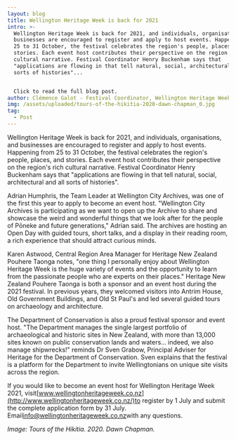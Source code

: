 ```yaml
---
layout: blog
title: Wellington Heritage Week is back for 2021
intro: >-
  Wellington Heritage Week is back for 2021, and individuals, organisations, and
  businesses are encouraged to register and apply to host events. Happening from
  25 to 31 October, the festival celebrates the region's people, places, and
  stories. Each event host contributes their perspective on the region's rich
  cultural narrative. Festival Coordinator Henry Buckenham says that
  "applications are flowing in that tell natural, social, architectural and all
  sorts of histories"...


  Click to read the full blog post.
author: Clémence Galot - Festival Coordinator, Wellington Heritage Week
img: /assets/uploaded/tours-of-the-hikitia-2020-dawn-chapman_0.jpg
tag:
  - Post
---
```

Wellington Heritage Week is back for 2021, and individuals, organisations, and businesses are encouraged to register and apply to host events. Happening from 25 to 31 October, the festival celebrates the region's people, places, and stories. Each event host contributes their perspective on the region's rich cultural narrative. Festival Coordinator Henry Buckenham says that "applications are flowing in that tell natural, social, architectural and all sorts of histories".

Adrian Humphris, the Team Leader at Wellington City Archives, was one of the first this year to apply to become an event host. "Wellington City Archives is participating as we want to open up the Archive to share and showcase the weird and wonderful things that we look after for the people of Pōneke and future generations," Adrian said. The archives are hosting an Open Day with guided tours, short talks, and a display in their reading room, a rich experience that should attract curious minds.

Karen Astwood, Central Region Area Manager for Heritage New Zealand Pouhere Taonga notes, "one thing I personally enjoy about Wellington Heritage Week is the huge variety of events and the opportunity to learn from the passionate people who are experts on their places." Heritage New Zealand Pouhere Taonga is both a sponsor and an event host during the 2021 festival. In previous years, they welcomed visitors into Antrim House, Old Government Buildings, and Old St Paul's and led several guided tours on archaeology and architecture.

The Department of Conservation is also a proud festival sponsor and event host. "The Department manages the single largest portfolio of archaeological and historic sites in New Zealand, with more than 13,000 sites known on public conservation lands and waters… indeed, we also manage shipwrecks!" reminds Dr Sven Grabow, Principal Adviser for Heritage for the Department of Conservation. Sven explains that the festival is a platform for the Department to invite Wellingtonians on unique site visits across the region.

If you would like to become an event host for Wellington Heritage Week 2021, visit[www.wellingtonheritageweek.co.nz](http://www.wellingtonheritageweek.co.nz/)to register by 1 July and submit the complete application form by 31 July. Email[info@wellingtonheritageweek.co.nz](mailto:info@wellingtonheritageweek.co.nz)with any questions.



*Image: Tours of the Hikitia. 2020. Dawn Chapman.*
